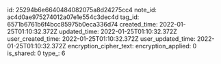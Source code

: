 id: 25294b6e6640484082075a8d24275cc4
note_id: ac4d0ae975274012a07e1e554c3dec4d
tag_id: 6571b6761b6f4bcc85975b0eca336d74
created_time: 2022-01-25T01:10:32.372Z
updated_time: 2022-01-25T01:10:32.372Z
user_created_time: 2022-01-25T01:10:32.372Z
user_updated_time: 2022-01-25T01:10:32.372Z
encryption_cipher_text: 
encryption_applied: 0
is_shared: 0
type_: 6